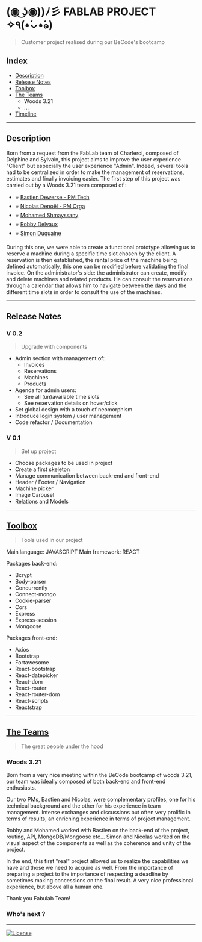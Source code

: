 
# (◉ ͜ʖ◉))ﾉ彡 FABLAB PROJECT ✧٩(•́⌄•́๑)
>   Customer project realised during our BeCode's bootcamp


##  Index

-   [Description](#description)
-   [Release Notes](#release-notes)
-   [Toolbox](#toolbox)
-   [The Teams](#the-teams)
    -   Woods 3.21
    -   ...
-   [Timeline](#timeline)

---

## Description

Born from a request from the FabLab team of Charleroi, composed of Delphine and Sylvain, this project aims to improve the user experience "Client" but especially the user experience "Admin".
Indeed, several tools had to be centralized in order to make the management of reservations, estimates and finally invoicing easier.
The first step of this project was carried out by a Woods 3.21 team composed of :
- :star: [Bastien Dewerse - PM Tech](https://github.com/DewerseB)
- :star: [Nicolas Denoël - PM Orga](https://github.com/nicode-io)
- :star: [Mohamed Shmayssany](https://github.com/M-Shmayssany)
- :star: [Robby Delvaux](https://github.com/Delvaux1986)
- :star: [Simon Duquaine](https://github.com/simonduquaine)

During this one, we were able to create a functional prototype allowing us to reserve a machine during a specific time slot chosen by the client.
A reservation is then established, the rental price of the machine being defined automatically, this one can be modified before validating the final invoice.
On the administrator's side: the administrator can create, modify and delete machines and related products. 
He can consult the reservations through a calendar that allows him to navigate between the days and the different time slots in order to consult the use of the machines.

---

##  Release Notes

### V 0.2
>   Upgrade with components

-   Admin section with management of:
    -   Invoices 
    -   Reservations
    -   Machines
    -   Products
-   Agenda for admin users:
    -   See all (un)available time slots
    -   See reservation details on hover/click
-   Set global design with a touch of neomorphism
-   Introduce login system / user management
-   Code refactor / Documentation


### V 0.1
>   Set up project

-   Choose packages to be used in project
-   Create a first skeleton
-   Manage communication between back-end and front-end
-   Header / Footer / Navigation
-   Machine picker
-   Image Carousel
-   Relations and Models

---

##  [Toolbox](#toolbox)
>   Tools used in our project

Main language: JAVASCRIPT
Main framework: REACT 

Packages back-end:
-   Bcrypt 
-   Body-parser
-   Concurrently
-   Connect-mongo
-   Cookie-parser
-   Cors
-   Express
-   Express-session
-   Mongoose

Packages front-end:
-   Axios
-   Bootstrap
-   Fortawesome
-   React-bootstrap
-   React-datepicker
-   React-dom
-   React-router
-   React-router-dom
-   React-scripts
-   Reactstrap

---

##  [The Teams](#the-teams)
>   The great people under the hood

### Woods 3.21 
Born from a very nice meeting within the BeCode bootcamp of woods 3.21, our team was ideally composed of both back-end and front-end enthusiasts.

Our two PMs, Bastien and Nicolas, were complementary profiles, one for his technical background and the other for his experience in team management.
Intense exchanges and discussions but often very prolific in terms of results, an enriching experience in terms of project management.

Robby and Mohamed worked with Bastien on the back-end of the project, routing, API, MongoDB/Mongoose etc...
Simon and Nicolas worked on the visual aspect of the components as well as the coherence and unity of the project.

In the end, this first "real" project allowed us to realize the capabilities we have and those we need to acquire as well. From the importance of preparing a project to the importance of respecting a deadline by sometimes making concessions on the final result. A very nice professional experience, but above all a human one.

Thank you Fabulab Team!

### Who's next ?

---

[![License](http://img.shields.io/:license-mit-blue.svg?style=flat-square)](http://badges.mit-license.org)

